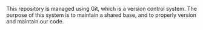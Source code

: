 This repository is managed using Git, which is a version control system. The purpose of this system is to maintain a shared base, and to properly version and maintain our code. 
